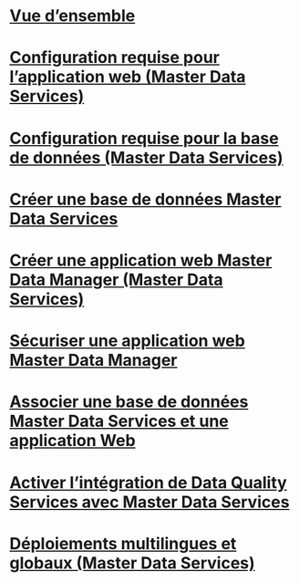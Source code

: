 # [Vue d’ensemble](install-master-data-services.md)  
# [Configuration requise pour l’application web (Master Data Services)](web-application-requirements-master-data-services.md)  
# [Configuration requise pour la base de données (Master Data Services)](database-requirements-master-data-services.md)  
# [Créer une base de données Master Data Services](create-a-master-data-services-database.md)  
# [Créer une application web Master Data Manager (Master Data Services)](create-a-master-data-manager-web-application-master-data-services.md)  
# [Sécuriser une application web Master Data Manager](secure-a-master-data-manager-web-application.md)  
# [Associer une base de données Master Data Services et une application Web](associate-a-master-data-services-database-and-web-application.md)  
# [Activer l’intégration de Data Quality Services avec Master Data Services](enable-data-quality-services-integration-with-master-data-services.md)  
# [Déploiements multilingues et globaux (Master Data Services)](multi-lingual-and-global-deployments-master-data-services.md)  
